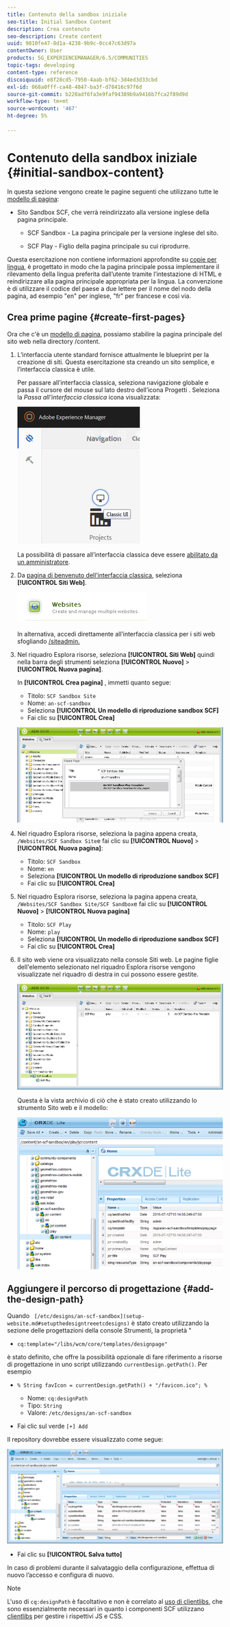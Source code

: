 ```yaml
---
title: Contenuto della sandbox iniziale
seo-title: Initial Sandbox Content
description: Crea contenuto
seo-description: Create content
uuid: 9810fe47-8d1a-4238-9b9c-0cc47c63d97a
contentOwner: User
products: SG_EXPERIENCEMANAGER/6.5/COMMUNITIES
topic-tags: developing
content-type: reference
discoiquuid: e8f28cd5-7950-4aab-bf62-3d4ed3d33cbd
exl-id: 068a0fff-ca48-4847-ba3f-d78416c97f6d
source-git-commit: b220adf6fa3e9faf94389b9a9416b7fca2f89d9d
workflow-type: tm+mt
source-wordcount: '467'
ht-degree: 5%

---
```


# Contenuto della sandbox iniziale {#initial-sandbox-content}

In questa sezione vengono create le pagine seguenti che utilizzano tutte le [modello di pagina](initial-app.md#createthepagetemplate):

* Sito Sandbox SCF, che verrà reindirizzato alla versione inglese della pagina principale.

   * SCF Sandbox - La pagina principale per la versione inglese del sito.

   * SCF Play - Figlio della pagina principale su cui riprodurre.

Questa esercitazione non contiene informazioni approfondite su [copie per lingua](../../help/sites-administering/tc-prep.md), è progettato in modo che la pagina principale possa implementare il rilevamento della lingua preferita dall’utente tramite l’intestazione di HTML e reindirizzare alla pagina principale appropriata per la lingua. La convenzione è di utilizzare il codice del paese a due lettere per il nome del nodo della pagina, ad esempio &quot;en&quot; per inglese, &quot;fr&quot; per francese e così via.

## Crea prime pagine {#create-first-pages}

Ora che c&#39;è un [modello di pagina](initial-app.md#createthepagetemplate), possiamo stabilire la pagina principale del sito web nella directory /content.

1. L’interfaccia utente standard fornisce attualmente le blueprint per la creazione di siti. Questa esercitazione sta creando un sito semplice, e l’interfaccia classica è utile.

   Per passare all’interfaccia classica, seleziona navigazione globale e passa il cursore del mouse sul lato destro dell’icona Progetti . Seleziona la *Passa all’interfaccia classica* icona visualizzata:

   ![interfaccia classica](assets/classic-ui.png)

   La possibilità di passare all’interfaccia classica deve essere [abilitato da un amministratore](../../help/sites-administering/enable-classic-ui.md).

1. Da [pagina di benvenuto dell’interfaccia classica](http://localhost:4502/welcome.html), seleziona **[!UICONTROL Siti Web]**.

   ![sito web classic-ui](assets/classic-ui-website.png)

   In alternativa, accedi direttamente all’interfaccia classica per i siti web sfogliando [/siteadmin.](http://localhost:4502/siteadmin)

1. Nel riquadro Esplora risorse, seleziona **[!UICONTROL Siti Web]** quindi nella barra degli strumenti seleziona **[!UICONTROL Nuovo]** > **[!UICONTROL Nuova pagina]**.

   In **[!UICONTROL Crea pagina]** , immetti quanto segue:

   * Titolo: `SCF Sandbox Site`
   * Nome: `an-scf-sandbox`
   * Seleziona **[!UICONTROL Un modello di riproduzione sandbox SCF]**
   * Fai clic su **[!UICONTROL Crea]**

   ![classic-ui-create-page](assets/classic-ui-create-page.png)

1. Nel riquadro Esplora risorse, seleziona la pagina appena creata, `/Websites/SCF Sandbox Site`e fai clic su **[!UICONTROL Nuovo]** > **[!UICONTROL Nuova pagina]**:

   * Titolo: `SCF Sandbox`
   * Nome: `en`
   * Seleziona **[!UICONTROL Un modello di riproduzione sandbox SCF]**
   * Fai clic su **[!UICONTROL Crea]**

1. Nel riquadro Esplora risorse, seleziona la pagina appena creata, `/Websites/SCF Sandbox Site/SCF Sandbox`e fai clic su **[!UICONTROL Nuovo]** > **[!UICONTROL Nuova pagina]**

   * Titolo: `SCF Play`
   * Nome: `play`
   * Seleziona **[!UICONTROL Un modello di riproduzione sandbox SCF]**
   * Fai clic su **[!UICONTROL Crea]**

1. Il sito web viene ora visualizzato nella console Siti web. Le pagine figlie dell&#39;elemento selezionato nel riquadro Esplora risorse vengono visualizzate nel riquadro di destra in cui possono essere gestite.

   ![classic-ui-website-page](assets/classic-ui-website-page.png)

   Questa è la vista archivio di ciò che è stato creato utilizzando lo strumento Sito web e il modello:

   ![classic-ui-repository-view](assets/classic-ui-repository-view.png)

## Aggiungere il percorso di progettazione {#add-the-design-path}

Quando ` [/etc/designs/an-scf-sandbox](setup-website.md#setupthedesigntreeetcdesigns)` è stato creato utilizzando la sezione delle progettazioni della console Strumenti, la proprietà &quot;

* `cq:template="/libs/wcm/core/templates/designpage"`

è stato definito, che offre la possibilità opzionale di fare riferimento a risorse di progettazione in uno script utilizzando `currentDesign.getPath()`. Per esempio

* `% String favIcon = currentDesign.getPath() + "/favicon.ico"; %`


   * Nome: `cq:designPath`
   * Tipo: `String`
   * Valore: `/etc/designs/an-scf-sandbox`

* Fai clic sul verde `[+] Add`

Il repository dovrebbe essere visualizzato come segue:

![classic-ui-repository-path](assets/classic-ui-repository-path.png)

* Fai clic su **[!UICONTROL Salva tutto]**

In caso di problemi durante il salvataggio della configurazione, effettua di nuovo l’accesso e configura di nuovo.

>[!NOTE]
>
>L&#39;uso di `cq:designPath` è facoltativo e non è correlato al [uso di clientlibs](develop-app.md#includeclientlibsintemplate), che sono essenzialmente necessari in quanto i componenti SCF utilizzano [clientlibs](client-customize.md#clientlibs-for-scf) per gestire i rispettivi JS e CSS.

